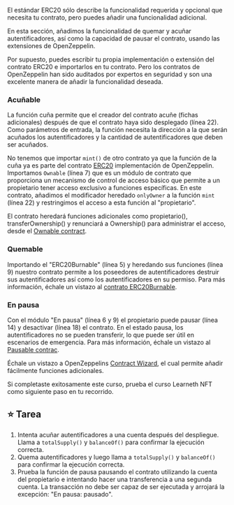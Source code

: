 El estándar ERC20 sólo describe la funcionalidad requerida y opcional que necesita tu contrato, pero puedes añadir una funcionalidad adicional.

En esta sección, añadimos la funcionalidad de quemar y acuñar autentificadores, así como la capacidad de pausar el contrato, usando las extensiones de OpenZeppelin.

Por supuesto, puedes escribir tu propia implementación o extensión del contrato ERC20 e importarlos en tu contrato. Pero los contratos de OpenZeppelin han sido auditados por expertos en seguridad y son una excelente manera de añadir la funcionalidad deseada.

### Acuñable

La función cuña permite que el creador del contrato acuñe (fichas adicionales) después de que el contrato haya sido desplegado (línea 22). Como parámetros de entrada, la función necesita la dirección a la que serán acuñados los autentificadores y la cantidad de autentificadores que deben ser acuñados.

No tenemos que importar `mint()` de otro contrato ya que la función de la cuña ya es parte del contrato <a href="https://github.com/OpenZeppelin/openzeppelin-contracts/blob/master/contracts/token/ERC20/ERC20.sol" target="_blank">ERC20</a> implementación de OpenZeppelin. Importamos `Ownable` (línea 7) que es un módulo de contrato que proporciona un mecanismo de control de acceso básico que permite a un propietario tener acceso exclusivo a funciones específicas. En este contrato, añadimos el modificador heredado `onlyOwner` a la función `mint` (línea 22) y restringimos el acceso a esta función al "propietario".

El contrato heredará funciones adicionales como propietario(), transferOwnership() y renunciará a Ownership() para administrar el acceso, desde el <a href="https://github.com/OpenZeppelin/openzeppelin-contracts/blob/master/contracts/access/Ownable.sol" target="_blank">Ownable contract</a>.

### Quemable

Importando el "ERC20Burnable" (línea 5) y heredando sus funciones (línea 9) nuestro contrato permite a los poseedores de autentificadores destruir sus autentificadores así como los autentificadores en su permiso.
Para más información, échale un vistazo al <a href="https://github.com/OpenZeppelin/openzeppelin-contracts/blob/master/contracts/token/ERC20/extensions/ERC20Burnable.sol" target="_blank">contrato ERC20Burnable</a>.

### En pausa

Con el módulo "En pausa" (línea 6 y 9) el propietario puede pausar (línea 14) y desactivar (línea 18) el contrato. En el estado pausa, los autentificadores no se pueden transferir, lo que puede ser útil en escenarios de emergencia.
Para más información, échale un vistazo al <a href="https://github.com/OpenZeppelin/openzeppelin-contracts/blob/master/contracts/security/Pausable.sol" target="_blank">Pausable contrac</a>.

Échale un vistazo a OpenZeppelins <a href="https://docs.openzeppelin.com/contracts/4.x/wizard" target="_blank">Contract Wizard</a>, el cual permite añadir fácilmente funciones adicionales.

Si completaste exitosamente este curso, prueba el curso Learneth NFT como siguiente paso en tu recorrido.

## ⭐ Tarea

1. Intenta acuñar autentificadores a una cuenta después del despliegue. Llama a `totalSupply()` y `balanceOf()` para confirmar la ejecución correcta.
2. Quema autentificadores y luego llama a `totalSupply()` y `balanceOf()` para confirmar la ejecución correcta.
3. Prueba la función de pausa pausando el contrato utilizando la cuenta del propietario e intentando hacer una transferencia a una segunda cuenta. La transacción no debe ser capaz de ser ejecutada y arrojará la excepción: "En pausa: pausado".
